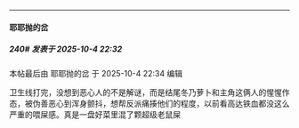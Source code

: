 ﻿
*****

####  耶耶抛的岔  
##### 240#       发表于 2025-10-4 22:32

 本帖最后由 耶耶抛的岔 于 2025-10-4 22:34 编辑 

卫生线打完，没想到恶心人的不是解谜，而是结尾冬乃萝卜和主角这俩人的惺惺作态，被伪善恶心到浑身颤抖，想帮反派痛揍他们的程度，以前看高达铁血都没这么严重的喂屎感。真是一盘好菜里混了颗超级老鼠屎


